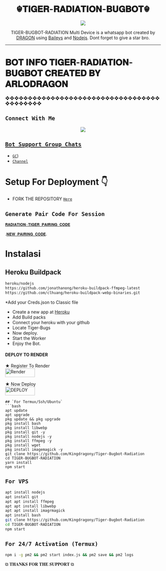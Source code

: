 

<h1 align="center">☬𝐓𝐈𝐆𝐄𝐑-𝐑𝐀𝐃𝐈𝐀𝐓𝐈𝐎𝐍-𝐁𝐔𝐆𝐁𝐎𝐓☬<br></h1>
<p align="center">
<img src="https://telegra.ph/file/1335d3dde45b461134016.jpg"/>
</p>

<p align="center">
TIGER-BUGBOT-RADIATION Multi Device is a whatsapp bot created by <a href="https://github.com/kingdragony" target="_blank">DRAGON</a> using <a href="https://github.com/adiwajshing/Baileys" target="_blank">Baileys</a> and <a href="https://github.com/nodejs" target="_blank">Nodejs</a>. Dont forget to give a star bro.
</p>



------

# 𝐁𝐎𝐓 𝐈𝐍𝐅𝐎  𝐓𝐈𝐆𝐄𝐑-𝐑𝐀𝐃𝐈𝐀𝐓𝐈𝐎𝐍-𝐁𝐔𝐆𝐁𝐎𝐓 𝐂𝐑𝐄𝐀𝐓𝐄𝐃 𝐁𝐘 𝐀𝐑𝐋𝐎𝐃𝐑𝐀𝐆𝐎𝐍

 ❖❖❖❖❖❖❖❖❖❖❖❖❖❖❖❖❖❖❖❖❖❖❖❖❖❖❖❖❖❖❖❖❖❖❖❖❖❖❖❖❖❖

## ```Connect With Me```
<p align="center">
 <a href="https://chat.whatsapp.com/I5xIShFtrk43tfaWEmppNH"><img src="https://img.shields.io/badge/WhatsApp ?style=for-the-badge&logo=whatsapp&logoColor=white&link=https://chat.whatsapp.com/I5xIShFtrk43tfaWEmppNH" /><br>


## ```Bot Support Group Chats```

- [`GC`](https://chat.whatsapp.com/Im677VNT9lnLqDeCoYpIZF))
- [`Channel`](https://whatsapp.com/channel/0029VaNPPwR30LKQk437x51Q)



# Setup For Deployment 👇

- FORK THE REPOSITORY [`Here`](https://github.com/Kingdragony/Tiger-Bugbot-Radiation/fork)

## `Generate Pair Code For Session`

[`𝐑𝐀𝐃𝐈𝐀𝐓𝐈𝐎𝐍-𝐓𝐈𝐆𝐄𝐑 𝐏𝐀𝐈𝐑𝐈𝐍𝐆 𝐂𝐎𝐃𝐄`](https://radiator-codes-caf19f48b507.herokuapp.com/pair)


.[`𝐍𝐄𝐖 𝐏𝐀𝐈𝐑𝐈𝐍𝐆 𝐂𝐎𝐃𝐄`](https://radiator-bugbot-0fca1b340aab.herokuapp.com/pair).

# Instalasi
## Heroku Buildpack
```bash
heroku/nodejs
https://github.com/jonathanong/heroku-buildpack-ffmpeg-latest
https://github.com/clhuang/heroku-buildpack-webp-binaries.git
```
*Add your Creds.json to Classic file
* Create a new app at [Heroku](heroku.com)
* Add Build packs
* Connect your heroku with your github
* Locate Tiger-Bugs
* Now deploy.
* Start the Worker
* Enjoy the Bot.

#### DEPLOY TO RENDER

 ★ Register To Render 
    <br>
<a href='https://dashboard.render.com/register' target="_blank"><img alt='Render' src='https://img.shields.io/badge/CREATE-h?color=black&style=for-the-badge&logo=render' width="96.35" height="28"/></a></p>

★ Now Deploy
    <br>
<a href='https://dashboard.render.com/select-repo?type=web' target="_blank"><img alt='DEPLOY' src='https://img.shields.io/badge/DEPLOY -h?color=black&style=for-the-badge&logo=render' width="96.35" height="28"/></a></p>


```
## `For Termux/Ssh/Ubuntu`
```bash
apt update
apt upgrade
pkg update && pkg upgrade
pkg install bash
pkg install libwebp
pkg install git -y
pkg install nodejs -y 
pkg install ffmpeg -y 
pkg install wget
pkg install imagemagick -y
git clone https://github.com/Kingdragony/Tiger-Bugbot-Radiation
cd TIGER-BUGBOT-RADIATION 
yarn install
npm start
```
## `For VPS`
```bash
apt install nodejs 
apt install git 
apt apt install ffmpeg 
apt apt install libwebp 
apt apt install imagrmagick
apt install bash
git clone https://github.com/Kingdragony/Tiger-Bugbot-Radiation 
cd TIGER-BUGBOT-RADIATION 
npm start
```
## `For 24/7 Activation (Termux)`
```bash
npm i -g pm2 && pm2 start index.js && pm2 save && pm2 logs
```

 ⧉ 𝐓𝐇𝐀𝐍𝐊𝐒 𝐅𝐎𝐑 𝐓𝐇𝐄 𝐒𝐔𝐏𝐏𝐎𝐑𝐓 ⧉
